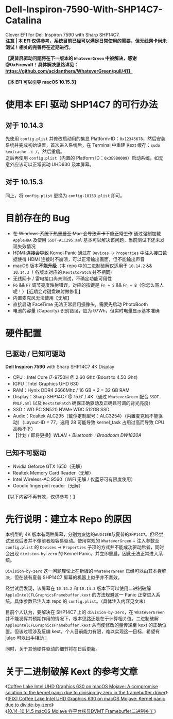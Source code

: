 # Dell-Inspiron-7590-With-SHP14C7-Catalina
Clover EFI for Dell Inspiron 7590 with Sharp SHP14C7.      
**注意 | 本 EFI 仅供参考，系统目前已经可以满足日常使用的需要，但无线网卡尚未测试！相关的完善将在近期进行。**

**【夏普屏驱动问题将在下一版本的 `WhateverGreen` 中被解决，感谢 @0xFirewolf！具体解决思路详见：https://github.com/acidanthera/WhateverGreen/pull/41】**

**【本 EFI 可以引导 macOS 10.15.3】**

# 使用本 EFI 驱动 SHP14C7 的可行办法
## 对于 10.14.3
先使用 `config.plist` 并修改启动用的集显 Platform-ID：`0x12345678`，然后安装系统并完成初始设置，首次进入系统后，在 Terminal 中重建 Kext 缓存：`sudo kextcache -i /`，然后重启。  
之后再使用 `config.plist`（内置的 Platform ID：`0x3E9B0009`）启动系统，如无意外应该可以正常驱动 UHD630 及本屏幕。 

## 对于 10.15.3
同上，将 `config.plist` 更换为 `config-10153.plist` 即可。


# 目前存在的 Bug
* ~~在 Windows 系统下热重启至 Mac 会导致声卡不能正常工作~~ 通过强制加载 `AppleHDA` 及使用 `SSDT-ALC295.aml` 基本可以解决该问题，当前测试下还未发现失效情况
* ~~HDMI 连接会导致 Kernel Panic~~ 通过在 `Devices` -> `Properties` 中注入接口数据使得 HDMI 连接时不崩溃，可以正常输出画面，但不能输出声音
* macOS 版本**不能升级**（本 repo 中的二进制破解仅适用于 `10.14.2` && `10.14.3` ！各版本对应的 `KextstoPatch` 并不相同)
* 无线网卡 / 雷电接口尚未测试，不确定功能可用性
* `F6` && `F7` 调节亮度映射错误，对应的按键是 `Fn + S` && `Fn + B`（你怎么骂人呢！）【近期会对键盘映射做修复】
* 内置麦克风无法使用【无解】
* 直接启动 FaceTime 无法正常启用摄像头，需要先启动 PhotoBooth
* 电池的容量 (Capacity) 识别错误，应为 97Wh，但实时电量显示基本准确

# 硬件配置

## 已驱动 / 已知可驱动
**Dell Inspiron 7590** with Sharp SHP14C7 4K Display
* CPU：Intel Core i7-9750H @ 2.60 Ghz (Boost to 4.50 Ghz)
* IGPU：Intel Graphics UHD 630
* RAM：Hynix DDR4 2666Mhz / 16 GB * 2 = 32 GB RAM
* Display：Sharp SHP14C7 @ 15.6' / 4K（通过 `WhateverGreen` 配合 `SSDT-PNLF.aml` 以及 `KextstoPatch` 确保正确驱动及正确且可调的背光亮度）
* SSD：WD PC SN520 NVMe WDC 512GB SSD
* Audio：Realtek ALC295（戴尔定制型号：ALC3254）（内置麦克风不能驱动）（Layout-ID = 77，选用 28 可能导致 kernel_task 占用过高而导致 CPU 高频不下）
* 【计划 / 即将更换】_WLAN + Bluetooth：Broadcom DW1820A_

## 已知不可驱动
* Nvidia Geforce GTX 1650（无解）
* Realtek Memory Card Reader（无解）
* Intel Wireless-AC 9560（WiFi 无解 / 仅蓝牙可有限度使用）
* Goodix fingerpint reader（无解）


【以下内容不再有效，仅供参考！】

# 先行说明：建立本 Repo 的原因

本机型的 4K 版本有两种屏幕，分别为友达的`AUO41EB`与夏普的`SHP14C7`。但经尝试发现后者并不像前者般容易驱动。使用常规的 `WhateverGreen` + 注入参数至 `config.plist` 的 `Devices` -> `Properties` 子项的方式并不能成功驱动后者，同时会出现 `division-by-zero` 的 Kernel Panic，并立即重启，因此无法正常进入系统。   

`Division-by-zero` 这一问题理论上在新版的 `WhateverGreen` 已经可以由其本身解决，但在装有夏普 SHP14C7 屏幕的机器上似乎并不奏效。   
    
经尝试后发现，该屏幕在 `10.14.2` 和 `10.14.3` 版本下可以使用二进制破解 `AppleIntelCFLGraphicsFramebuffer.kext` 的方法规避这一 Panic 正常进入系统。具体参数已注入本 repo 的 `config.plist`。（具体注入内容见文末）

目前个人认为，要解决在 SHP14C7 上的 `division-by-zero`，在 `WhateverGreen` 并不能发挥其预期作用的情况下，根本思路还是在于计算相关值，二进制破解 `AppleIntelCFLGraphicsFramebuffer.kext` 从而使修改的量传递至 kext 的正确位置。但该过程涉及反编 kext，个人目前能力有限，难以实现这一目标，希望有 julao 可以出手相助！ 

同时，关于其他硬件驱动的细节将在日后更新。

# 关于二进制破解 Kext 的参考文章
《[Coffee Lake Intel UHD Graphics 630 on macOS Mojave: A compromise solution to the kernel panic due to division by zero in the framebuffer driver](https://www.firewolf.science/2018/10/coffee-lake-intel-uhd-graphics-630-on-macos-mojave-a-compromise-solution-to-the-kernel-panic-due-to-division-by-zero-in-the-framebuffer-driver)》      
《[[FIX] Coffee Lake Intel UHD Graphics 630 on macOS Mojave: Kernel panic due to divide-by-zero](https://www.tonymacx86.com/threads/fix-coffee-lake-intel-uhd-graphics-630-on-macos-mojave-kernel-panic-due-to-divide-by-zero.261687/)》       
《[10.14-10.14.5 macOS Mojave 各平台核显DVMT Framebuffer二进制补丁](http://bbs.pcbeta.com/forum.php?mod=viewthread&tid=1795107&highlight=macOS%2BMojave%2B10.14.1)》